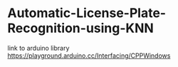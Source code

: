 # Automatic-License-Plate-Recognition-using-KNN

link to arduino library
https://playground.arduino.cc/Interfacing/CPPWindows
